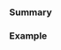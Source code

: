 <!-- Prefix the title above with one of the following: -->
<!-- Bug report: -->
<!-- Operation request: -->
<!-- Feature request: -->
<!-- Misc: -->

### Summary


### Example
<!-- If describing a bug, tell us what happens instead of the expected behavior -->
<!-- Include a link that triggers the bug if possible -->
<!-- If you are requesting a new operation, include example input and output -->
